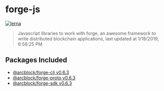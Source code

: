 # forge-js

[![lerna](https://img.shields.io/badge/maintained%20with-lerna-cc00ff.svg)](https://lernajs.io/)

> Javascript libraries to work with forge, an awesome framework to write distributed blockchain applications, last updated at 1/18/2019, 6:58:25 PM

## Packages Included

- [@arcblock/forge-cli v0.6.3](./packages/forge-cli)
- [@arcblock/forge-proto v0.6.3](./packages/forge-proto)
- [@arcblock/forge-sdk v0.6.3](./packages/forge-sdk)

